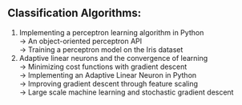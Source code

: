 ## Classification Algorithms:

1. Implementing a perceptron learning algorithm in Python</br>
  -> An object-oriented perceptron API </br>
  -> Training a perceptron model on the Iris dataset</br>
2. Adaptive linear neurons and the convergence of learning </br>
  -> Minimizing cost functions with gradient descent</br>
  -> Implementing an Adaptive Linear Neuron in Python</br>
  -> Improving gradient descent through feature scaling</br>
  -> Large scale machine learning and stochastic gradient descent
